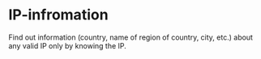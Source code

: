 # IP-infromation
Find out information (country, name of region of country, city, etc.) about any valid IP only by knowing the IP.
